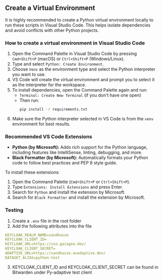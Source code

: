 ## Create a Virtual Environment

It is highly recommended to create a Python virtual environment locally to run
these scripts in Visual Studio Code. This helps isolate dependencies and avoid
conflicts with other Python projects.

### How to create a virtual environment in Visual Studio Code

1. Open the Command Palette in Visual Studio Code by pressing `Cmd+Shift+P`
   (macOS) or `Ctrl+Shift+P` (Windows/Linux).
2. Type and select `Python: Create Environment`.
3. Choose `Venv` as the environment type and select the Python interpreter you
   want to use.
4. VS Code will create the virtual environment and prompt you to select it as
   the interpreter for the workspace.
5. To install dependencies, open the Command Palette again and run:
   - `Terminal: Create New Terminal` (if you don't have one open)
   - Then run:
     ```bash
     pip install -r requirements.txt
     ```
6. Make sure the Python interpreter selected in VS Code is from the `venv`
   environment for best results.

### Recommended VS Code Extensions

- **Python (by Microsoft):** Adds rich support for the Python language,
  including features like IntelliSense, linting, debugging, and more.
- **Black Formatter (by Microsoft):** Automatically formats your Python code to
  follow best practices and PEP 8 style guide.

To install these extensions:

1. Open the Command Palette (`Cmd+Shift+P` or `Ctrl+Shift+P`).
2. Type `Extensions: Install Extensions` and press Enter.
3. Search for `Python` and install the extension by Microsoft.
4. Search for `Black Formatter` and install the extension by Microsoft.

### Testing
1. Create a ```.env``` file in the root folder
2. Add the following attributes into the file
```yaml
KEYCLOAK_REALM_NAME=sandkasse
KEYCLOAK_CLIENT_ID=
KEYCLOAK_URL=https://sso.gaiageo.dev/
KEYCLOAK_CLIENT_SECRET=
ADAPTIVE_URL=https://sandkasse.avadaptive.dev/
DATASET_ALIAS=python-test
```
3. KEYCLOAK_CLIENT_ID and KEYCLOAK_CLIENT_SECRET can be found in Bitwarden under Py-adaptive test client

